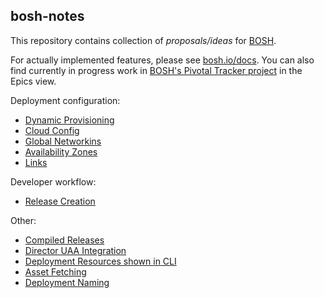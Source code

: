 ## bosh-notes

This repository contains collection of *proposals/ideas* for [BOSH](https://github.com/cloudfoundry/bosh).

For actually implemented features, please see [bosh.io/docs](https://bosh.io/docs). You can also find currently in progress work in [BOSH's Pivotal Tracker project](https://www.pivotaltracker.com/n/projects/956238) in the Epics view.

Deployment configuration:

* [Dynamic Provisioning](dynamic-provisioning.md)
* [Cloud Config](cloud-config.md)
* [Global Networkins](global-networking.md)
* [Availability Zones](availability-zones.md)
* [Links](links.md)

Developer workflow:

* [Release Creation](release-creation.md)

Other:

* [Compiled Releases](compiled-releases.md)
* [Director UAA Integration](uaa.md)
* [Deployment Resources shown in CLI](cli-deployment-resources.md)
* [Asset Fetching](asset-fetching.md)
* [Deployment Naming](deployment-naming.md)

